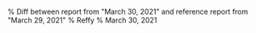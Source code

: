 % Diff between report from "March 30, 2021" and reference report from "March 29, 2021"
% Reffy
% March 30, 2021

